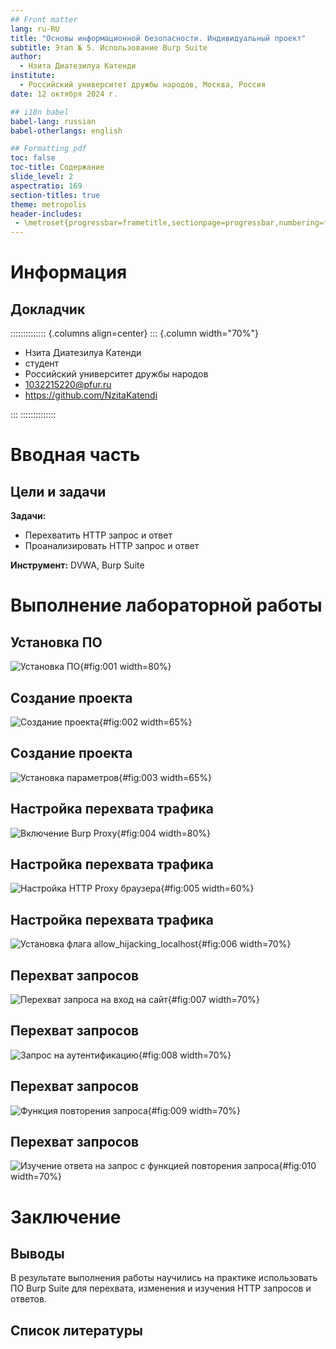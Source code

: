 ```yaml
---
## Front matter
lang: ru-RU
title: "Основы информационной безопасности. Индивидуальный проект"
subtitle: Этап № 5. Использование Burp Suite
author:
  - Нзита Диатезилуа Катенди
institute:
  - Российский университет дружбы народов, Москва, Россия
date: 12 октября 2024 г.

## i18n babel
babel-lang: russian
babel-otherlangs: english

## Formatting pdf
toc: false
toc-title: Содержание
slide_level: 2
aspectratio: 169
section-titles: true
theme: metropolis
header-includes:
 - \metroset{progressbar=frametitle,sectionpage=progressbar,numbering=fraction}
---
```


# Информация

## Докладчик

:::::::::::::: {.columns align=center}
::: {.column width="70%"}

  * Нзита Диатезилуа Катенди
  * студент
  * Российский университет дружбы народов
  * [1032215220@pfur.ru](mailto:1032215220@pfur.ru)
  * <https://github.com/NzitaKatendi>

:::
::::::::::::::

# Вводная часть

## Цели и задачи

**Задачи:**

- Перехватить HTTP запрос и ответ
- Проанализировать HTTP запрос и ответ

**Инструмент:**  DVWA, Burp Suite

# Выполнение лабораторной работы

## Установка ПО

![Установка ПО](image/1.png){#fig:001 width=80%}

## Создание проекта

![Создание проекта](image/2.png){#fig:002 width=65%}

## Создание проекта

![Установка параметров](image/3.png){#fig:003 width=65%}

## Настройка перехвата трафика

![Включение Burp Proxy](image/4.png){#fig:004 width=80%}

## Настройка перехвата трафика

![Настройка HTTP Proxy браузера](image/5.png){#fig:005 width=60%}

## Настройка перехвата трафика

![Установка флага allow_hijacking_localhost](image/6.png){#fig:006 width=70%}

## Перехват запросов

![Перехват запроса на вход на сайт](image/7.png){#fig:007 width=70%}

## Перехват запросов

![Запрос на аутентификацию](image/8.png){#fig:008 width=70%}

## Перехват запросов

![Функция повторения запроса](image/9.png){#fig:009 width=70%}

## Перехват запросов

![Изучение ответа на запрос с функцией повторения запроса](image/10.png){#fig:010 width=70%}

# Заключение

## Выводы

В результате выполнения работы научились на практике использовать ПО Burp Suite для перехвата, изменения и изучения HTTP запросов и ответов. 

## Список литературы

